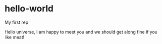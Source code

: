 # hello-world
My first rep

Hello universe, I am happy to meet you and we should get along fine if you like meat!
